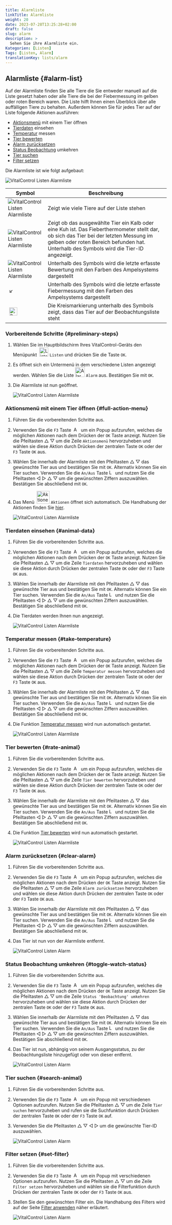 ```yaml
---
title: Alarmliste
linkTitle: Alarmliste
weight: 20
date: 2023-07-28T13:25:28+02:00
draft: false
slug: alarm
description: >
  Sehen Sie ihre Alarmliste ein.
Kategorien: [Listen]
Tags: [Listen, Alarm]
translationKey: lists/alarm
---
```

## Alarmliste {#alarm-list}

Auf der Alarmliste finden Sie alle Tiere die Sie entweder manuell auf die Liste gesetzt haben oder alle Tiere die bei der Fiebermessung im gelben oder roten Bereich waren. Die Liste hilft Ihnen einen Überblick über alle auffälligen Tiere zu behalten. Außerdem können Sie für jedes Tier auf der Liste folgende Aktionen ausführen:

- [Aktionsmenü](#full-action-menu) mit einem Tier öffnen
- [Tierdaten](#animal-data) einsehen
- [Temperatur](#take-temperature) messen
- [Tier bewerten](#rate-animal)
- [Alarm zurücksetzen](#clear-alarm)
- [Status Beobachtung](#toggle-watch-status) umkehren
- [Tier suchen](#search-animal)
- [Filter setzen](../../filter/)

Die Alarmliste ist wie folgt aufgebaut:

   ![VitalControl Listen Alarmliste](../bilder/alarmbeschreibung.png "VitalControl: Alarmliste")

|Symbol   | Beschreibung
|---------|----
| ![VitalControl Listen Alarmliste](../bilder/kopf.png "Kopf") | Zeigt wie viele Tiere auf der Liste stehen
| ![VitalControl Listen Alarmliste](../bilder/ID.png "ID") | Zeigt ob das ausgewählte Tier ein Kalb oder eine Kuh ist. Das Fieberthermometer stellt dar, ob sich das Tier bei der letzten Messung im gelben oder roten Bereich befunden hat. Unterhalb des Symbols wird die Tier-ID angezeigt.
| ![VitalControl Listen Alarmliste](../bilder/auge.png "Bewertung") | Unterhalb des Symbols wird die letzte erfasste Bewertung mit den Farben des Ampelsystems dargestellt
| &nbsp;<img src="/icons/actions/temperature.svg" width="12" align="bottom" alt="Körpertemperatur" title="Körpertemperatur" /> | Unterhalb des Symbols wird die letzte erfasste Fiebermessung mit den Farben des Ampelsystems dargestellt
|&nbsp;<img src="/icons/actions/rating.svg" width="25" align="bottom" alt="Bewertung des Tieres" title="Tierbewertung" /> | Die Kreismarkierung unterhalb des Symbols zeigt, dass das Tier auf der Beobachtungsliste steht

### Vorbereitende Schritte {#preliminary-steps}

1. Wählen Sie im Hauptbildschirm Ihres VitalControl-Geräts den Menüpunkt &nbsp;<img src="/icons/main/lists.svg" width="28" align="bottom" alt="Listen" />  `Listen` und drücken Sie die Taste `OK`.

2. Es öffnet sich ein Untermenü in dem verschiedene Listen angezeigt werden. Wählen Sie die Liste <img src="/icons/lists/alarmlist.svg" width="30" align="bottom" alt="Alarm" />  `Alarm` aus. Bestätigen Sie mit `OK`.

3. Die Alarmliste ist nun geöffnet.

   ![VitalControl Listen Alarmliste](../bilder/vorbereitendeschritte.png "Vorbereitende Schritte")

### Aktionsmenü mit einem Tier öffnen {#full-action-menu}

1. Führen Sie die vorbereitenden Schritte aus.

2. Verwenden Sie die `F3` Taste &nbsp;<img src="/icons/footer/open-popup.svg" width="15" align="bottom" alt="Aufruf Popup" />&nbsp; um ein Popup aufzurufen, welches die möglichen Aktionen nach dem Drücken der `OK` Taste anzeigt. Nutzen Sie die Pfeiltasten △ ▽ um die Zeile `Aktionsmenü` hervorzuheben und wählen sie diese Aktion durch Drücken der zentralen Taste `OK` oder der `F3` Taste `OK` aus.

3. Wählen Sie innerhalb der Alarmliste mit den Pfeiltasten △ ▽ das gewünschte Tier aus und bestätigen Sie mit `OK`. Alternativ können Sie ein Tier suchen. Verwenden Sie die `An/Aus` Taste <img src="/icons/footer/search.svg" width="15" align="bottom" alt="Lupe" /> und nutzen Sie die Pfeiltasten ◁ ▷ △ ▽ um die gewünschten Ziffern auszuwählen. Bestätigen Sie abschließend mit `OK`.

4. Das Menü &nbsp;<img src="/icons/actions.svg" width="40" align="bottom" alt="Aktionen" /> `Aktionen` öffnet sich automatisch. Die Handhabung der Aktionen finden Sie [hier](/docs/aktionen/).

   ![VitalControl Listen Alarmliste](../bilder/aktionsmenue.png "Aktionsmenü aufrufen")

### Tierdaten einsehen {#animal-data}

1. Führen Sie die vorbereitenden Schritte aus.

2. Verwenden Sie die `F3` Taste &nbsp;<img src="/icons/footer/open-popup.svg" width="15" align="bottom" alt="Aufruf Popup" />&nbsp; um ein Popup aufzurufen, welches die möglichen Aktionen nach dem Drücken der `OK` Taste anzeigt. Nutzen Sie die Pfeiltasten △ ▽ um die Zeile `Tierdaten` hervorzuheben und wählen sie diese Aktion durch Drücken der zentralen Taste `OK` oder der `F3` Taste `OK` aus.

3. Wählen Sie innerhalb der Alarmliste mit den Pfeiltasten △ ▽ das gewünschte Tier aus und bestätigen Sie mit `OK`. Alternativ können Sie ein Tier suchen. Verwenden Sie die `An/Aus` Taste <img src="/icons/footer/search.svg" width="15" align="bottom" alt="Lupe" /> und nutzen Sie die Pfeiltasten ◁ ▷ △ ▽ um die gewünschten Ziffern auszuwählen. Bestätigen Sie abschließend mit `OK`.

4. Die Tierdaten werden Ihnen nun angezeigt.

   ![VitalControl Listen Alarmliste](../bilder/tierdateneinsehen.png "Tierdaten einsehen")

### Temperatur messen {#take-temperature}

1. Führen Sie die vorbereitenden Schritte aus.

2. Verwenden Sie die `F3` Taste &nbsp;<img src="/icons/footer/open-popup.svg" width="15" align="bottom" alt="Aufruf Popup" />&nbsp; um ein Popup aufzurufen, welches die möglichen Aktionen nach dem Drücken der `OK` Taste anzeigt. Nutzen Sie die Pfeiltasten △ ▽ um die Zeile `Temperatur messen` hervorzuheben und wählen sie diese Aktion durch Drücken der zentralen Taste `OK` oder der `F3` Taste `OK` aus.

3. Wählen Sie innerhalb der Alarmliste mit den Pfeiltasten △ ▽ das gewünschte Tier aus und bestätigen Sie mit `OK`. Alternativ können Sie ein Tier suchen. Verwenden Sie die `An/Aus` Taste <img src="/icons/footer/search.svg" width="15" align="bottom" alt="Lupe" /> und nutzen Sie die Pfeiltasten ◁ ▷ △ ▽ um die gewünschten Ziffern auszuwählen. Bestätigen Sie abschließend mit `OK`.

4. Die Funktion [Temperatur messen](/docs/aktionen/temperatur/#measure-fever) wird nun automatisch gestartet.

   ![VitalControl Listen Alarmliste](../bilder/temperaturmessen.png "Temperatur messen")

### Tier bewerten {#rate-animal}

1. Führen Sie die vorbereitenden Schritte aus.

2. Verwenden Sie die `F3` Taste &nbsp;<img src="/icons/footer/open-popup.svg" width="15" align="bottom" alt="Aufruf Popup" />&nbsp; um ein Popup aufzurufen, welches die möglichen Aktionen nach dem Drücken der `OK` Taste anzeigt. Nutzen Sie die Pfeiltasten △ ▽ um die Zeile `Tier bewerten` hervorzuheben und wählen sie diese Aktion durch Drücken der zentralen Taste `OK` oder der `F3` Taste `OK` aus.

3. Wählen Sie innerhalb der Alarmliste mit den Pfeiltasten △ ▽ das gewünschte Tier aus und bestätigen Sie mit `OK`. Alternativ können Sie ein Tier suchen. Verwenden Sie die `An/Aus` Taste <img src="/icons/footer/search.svg" width="15" align="bottom" alt="Lupe" /> und nutzen Sie die Pfeiltasten ◁ ▷ △ ▽ um die gewünschten Ziffern auszuwählen. Bestätigen Sie abschließend mit `OK`.

4. Die Funktion [Tier bewerten](/docs/aktionen/tierbewertung/#rate-your-animals) wird nun automatisch gestartet.

   ![VitalControl Listen Alarmliste](../bilder/tierbewerten.png "Tier bewerten")

### Alarm zurücksetzen {#clear-alarm}

1. Führen Sie die vorbereitenden Schritte aus.


2. Verwenden Sie die `F3` Taste &nbsp;<img src="/icons/footer/open-popup.svg" width="15" align="bottom" alt="Aufruf Popup" />&nbsp; um ein Popup aufzurufen, welches die möglichen Aktionen nach dem Drücken der `OK` Taste anzeigt. Nutzen Sie die Pfeiltasten △ ▽ um die Zeile `Alarm zurücksetzen` hervorzuheben und wählen sie diese Aktion durch Drücken der zentralen Taste `OK` oder der `F3` Taste `OK` aus.

3. Wählen Sie innerhalb der Alarmliste mit den Pfeiltasten △ ▽ das gewünschte Tier aus und bestätigen Sie mit `OK`. Alternativ können Sie ein Tier suchen. Verwenden Sie die `An/Aus` Taste <img src="/icons/footer/search.svg" width="15" align="bottom" alt="Lupe" /> und nutzen Sie die Pfeiltasten ◁ ▷ △ ▽ um die gewünschten Ziffern auszuwählen. Bestätigen Sie abschließend mit `OK`.

4. Das Tier ist nun von der Alarmliste entfernt.

   ![VitalControl Listen Alarm](../bilder/alarmzuruecksetzen.png "Alarm zurücksetzen")

### Status Beobachtung umkehren {#toggle-watch-status}

1. Führen Sie die vorbereitenden Schritte aus.

2. Verwenden Sie die `F3` Taste &nbsp;<img src="/icons/footer/open-popup.svg" width="15" align="bottom" alt="Aufruf Popup" />&nbsp; um ein Popup aufzurufen, welches die möglichen Aktionen nach dem Drücken der `OK` Taste anzeigt. Nutzen Sie die Pfeiltasten △ ▽ um die Zeile `Status 'Beobachtung' umkehren` hervorzuheben und wählen sie diese Aktion durch Drücken der zentralen Taste `OK` oder der `F3` Taste `OK` aus.

3. Wählen Sie innerhalb der Alarmliste mit den Pfeiltasten △ ▽ das gewünschte Tier aus und bestätigen Sie mit `OK`. Alternativ können Sie ein Tier suchen. Verwenden Sie die `An/Aus` Taste <img src="/icons/footer/search.svg" width="15" align="bottom" alt="Lupe" /> und nutzen Sie die Pfeiltasten ◁ ▷ △ ▽ um die gewünschten Ziffern auszuwählen. Bestätigen Sie abschließend mit `OK`.

4. Das Tier ist nun, abhängig von seinem Ausgangsstatus, zu der Beobachtungsliste hinzugefügt oder von dieser entfernt.

   ![VitalControl Listen Alarm](../bilder/statusumkehren.png "Status beobachten umkehren")

### Tier suchen {#search-animal}

1. Führen Sie die vorbereitenden Schritte aus.

2. Verwenden Sie die `F3` Taste &nbsp;<img src="/icons/footer/open-popup.svg" width="15" align="bottom" alt="Aufruf Popup" />&nbsp; um ein Popup mit verschiedenen Optionen aufzurufen. Nutzen Sie die Pfeiltasten △ ▽ um die Zeile `Tier suchen` hervorzuheben und rufen sie die Suchfunktion durch Drücken der zentralen Taste `OK` oder der `F3` Taste `OK` auf.

3. Verwenden Sie die Pfeiltasten △ ▽ ◁ ▷ um die gewünschte Tier-ID auszuwählen.

   ![VitalControl Listen Alarm](../bilder/tiersuchen.png "Tier suchen")

### Filter setzen {#set-filter}

1. Führen Sie die vorbereitenden Schritte aus.

2. Verwenden Sie die `F3` Taste &nbsp;<img src="/icons/footer/open-popup.svg" width="15" align="bottom" alt="Aufruf Popup" />&nbsp; um ein Popup mit verschiedenen Optionen aufzurufen. Nutzen Sie die Pfeiltasten △ ▽ um die Zeile `Filter setzen` hervorzuheben und wählen sie die Filterfunktion durch Drücken der zentralen Taste `OK` oder der `F3` Taste `OK` aus.

3. Stellen Sie den gewünschten Filter ein. Die Handhabung des Filters wird auf der Seite [Filter anwenden](/docs/filter/#tierfilter-anwenden) näher erläutert.

   ![VitalControl Listen Alarm](../bilder/filter.png "Filter setzen")
